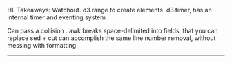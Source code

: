 
HL Takeaways: Watchout.
d3.range to create elements.
d3.timer, has an internal timer and eventing system

Can pass a collision .
awk breaks space-delimited into fields, that you can replace
sed + cut can accomplish the same line number removal, without messing with formatting


_______________

